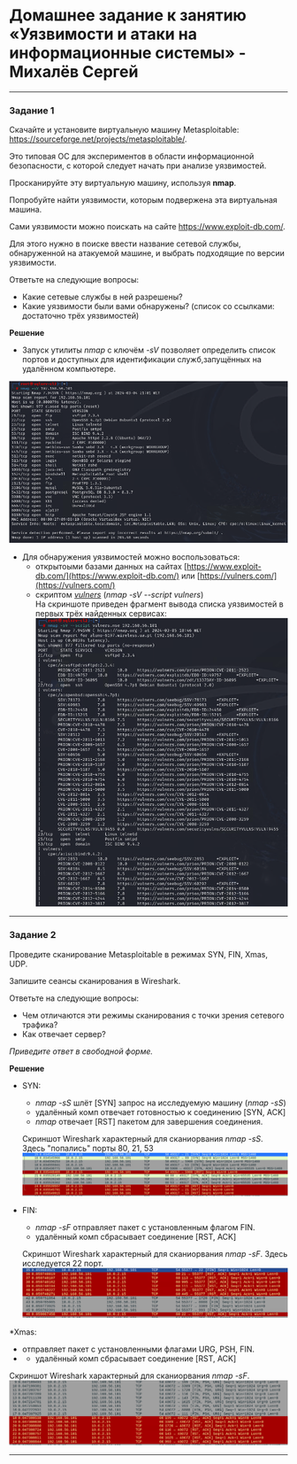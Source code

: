 # Домашнее задание к занятию «Уязвимости и атаки на информационные системы» - Михалёв Сергей

---

### Задание 1

Скачайте и установите виртуальную машину Metasploitable: https://sourceforge.net/projects/metasploitable/.

Это типовая ОС для экспериментов в области информационной безопасности, с которой следует начать при анализе уязвимостей.

Просканируйте эту виртуальную машину, используя **nmap**.

Попробуйте найти уязвимости, которым подвержена эта виртуальная машина.

Сами уязвимости можно поискать на сайте https://www.exploit-db.com/.

Для этого нужно в поиске ввести название сетевой службы, обнаруженной на атакуемой машине, и выбрать подходящие по версии уязвимости.

Ответьте на следующие вопросы:

- Какие сетевые службы в ней разрешены?
- Какие уязвимости были вами обнаружены? (список со ссылками: достаточно трёх уязвимостей)
  
**Решение**

* Запуск утилиты *nmap* c ключём *-sV* позволяет определить список портов и доступных для идентификации служб,запущённых на удалённом компьютере.

![List of services](images/Task_1_1.png)

* Для обнаружения уязвимостей можно воспользоваться:
  *  открытоыми базами данных на сайтах [https://www.exploit-db.com/](https://www.exploit-db.com/) или [https://vulners.com/](https://vulners.com/)
  *  скриптом [*vulners*](https://geekflare.com/nmap-vulnerability-scan/) (*nmap -sV --script vulners*)</br>
    На скриншоте приведен фрагмент вывода списка уязвимостей в первых трёх найденных сервисах:</br>![List of vulners](images/Task_1_2.png)
 
---

### Задание 2

Проведите сканирование Metasploitable в режимах SYN, FIN, Xmas, UDP.

Запишите сеансы сканирования в Wireshark.

Ответьте на следующие вопросы:

- Чем отличаются эти режимы сканирования с точки зрения сетевого трафика?
- Как отвечает сервер?

*Приведите ответ в свободной форме.*

**Решение**

* SYN:
    * *nmap -sS* шлёт [SYN] запрос на исследуемую машину (*nmap -sS*)
    * удалённый комп отвечает готовностью к соединению [SYN, ACK]
    * *nmap* отвечает [RST] пакетом для завершения соединения.
  
  Скриншот Wireshark характерный для сканиорвания *nmap -sS*. Здесь "попались" порты 80, 21, 53
  </br> ![List of vulners](images/Task_2_1_1.png)

* FIN:
   * *nmap -sF* отправляет пакет с установленным флагом FIN. 
   * удалённый комп сбрасывает соединение [RST, ACK]
     
  Скриншот Wireshark характерный для сканиорвания *nmap -sF*. Здесь исследуется 22 порт.
  </br> ![List of vulners](images/Task_2_2.png)

*Xmas:
   * отправляет пакет с установленными флагами URG, PSH, FIN.
   * * удалённый комп сбрасывает соединение [RST, ACK]

  Скриншот Wireshark характерный для сканиорвания *nmap -sF*. 
  </br> ![List of vulners](images/Task_2_3.png)
  
---
